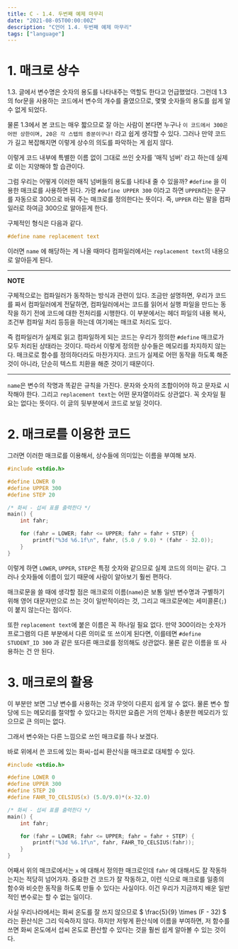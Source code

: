 ```yaml
---
title: C - 1.4. 두번째 예제 마무리
date: "2021-08-05T00:00:00Z"
description: "C언어 1.4. 두번째 예제 마무리"
tags: ["language"]
---
```


# 1. 매크로 상수

1.3. 글에서 변수명은 숫자의 용도를 나타내주는 역할도 한다고 언급했었다. 그런데 1.3의 for문을 사용하는 코드에서 변수의 개수를 줄였으므로, 몇몇 숫자들의 용도를 쉽게 알 수 없게 되었다.

물론 1.3에서 본 코드는 매우 짧으므로 잘 아는 사람이 본다면 누구나 `이 코드에서 300은 어떤 상한이며, 20은 각 스텝의 증분이구나!` 라고 쉽게 생각할 수 있다. 그러나 만약 코드가 길고 복잡해지면 이렇게 상수의 의도를 파악하는 게 쉽지 않다.

이렇게 코드 내부에 특별한 이름 없이 그대로 쓰인 숫자를 '매직 넘버' 라고 하는데 실제로 이는 지양해야 할 습관이다.

그럼 우리는 어떻게 이러한 매직 넘버들의 용도를 나타내 줄 수 있을까? `#define` 을 이용한 매크로를 사용하면 된다. 가령 `#define UPPER 300` 이라고 하면 `UPPER`라는 문구를 자동으로 300으로 바꿔 주는 매크로를 정의한다는 뜻이다. 즉, `UPPER` 라는 말을 컴파일러로 하여금 300으로 알아듣게 한다.

구체적인 형식은 다음과 같다.

```c
#define name replacement text
```

이러면 `name` 에 해당하는 게 나올 때마다 컴파일러에서는 `replacement text`의 내용으로 알아듣게 된다. 

---

<strong>NOTE</strong>

구체적으로는 컴파일러가 동작하는 방식과 관련이 있다. 조금만 설명하면, 우리가 코드를 짜서 컴파일러에게 전달하면, 컴파일러에서는 코드를 읽어서 실행 파일을 만드는 동작을 하기 전에 코드에 대한 전처리를 시행한다. 이 부분에서는 헤더 파일의 내용 복사, 조건부 컴파일 처리 등등을 하는데 여기에는 매크로 처리도 있다.

즉 컴파일러가 실제로 읽고 컴파일하게 되는 코드는 우리가 정의한 `#define` 매크로가 모두 처리된 상태라는 것이다. 따라서 이렇게 정의한 상수들은 메모리를 차지하지 않는다. 매크로로 함수를 정의하더라도 마찬가지다. 코드가 실제로 어떤 동작을 하도록 해준 것이 아니라, 단순히 텍스트 치환을 해준 것이기 때문이다.

---

`name`은 변수의 작명과 똑같은 규칙을 가진다. 문자와 숫자의 조합이어야 하고 문자로 시작해야 한다. 그리고 `replacement text`는 어떤 문자열이라도 상관없다. 꼭 숫자일 필요는 없다는 뜻이다. 이 글의 뒷부분에서 코드로 보일 것이다.

# 2. 매크로를 이용한 코드

그러면 이러한 매크로를 이용해서, 상수들에 의미있는 이름을 부여해 보자.

```c
#include <stdio.h>

#define LOWER 0
#define UPPER 300
#define STEP 20

/* 화씨 - 섭씨 표를 출력한다 */
main() {
    int fahr;

    for (fahr = LOWER; fahr <= UPPER; fahr = fahr + STEP) {
        printf("%3d %6.1f\n", fahr, (5.0 / 9.0) * (fahr - 32.0));
    }
}
```

이렇게 하면 `LOWER`, `UPPER`, `STEP`은 특정 숫자와 같으므로 실제 코드의 의미는 같다. 그러나 숫자들에 이름이 있기 때문에 사람이 알아보기 훨씬 편하다. 

매크로문을 쓸 때에 생각할 점은 매크로의 이름(`name`)은 보통 일반 변수명과 구별하기 위해 영어 대문자만으로 쓰는 것이 일반적이라는 것, 그리고 매크로문에는 세미콜론(`;`)이 붙지 않는다는 점이다.

또한 `replacement text`에 붙은 이름은 꼭 하나일 필요 없다. 만약 300이라는 숫자가 프로그램의 다른 부분에서 다른 의미로 또 쓰이게 된다면, 이를테면 `#define STUDENT_ID 300` 과 같은 또다른 매크로를 정의해도 상관없다. 물론 같은 이름을 또 사용하는 건 안 된다.

# 3. 매크로의 활용

이 부분만 보면 그냥 변수를 사용하는 것과 무엇이 다른지 쉽게 알 수 없다. 물론 변수 할당에 드는 메모리를 절약할 수 있다고는 하지만 요즘은 거의 언제나 충분한 메모리가 있으므로 큰 의미는 없다.

그래서 변수와는 다른 느낌으로 쓰인 매크로를 하나 보겠다.

바로 위에서 쓴 코드에 있는 화씨-섭씨 환산식을 매크로로 대체할 수 있다.

```c
#include <stdio.h>

#define LOWER 0
#define UPPER 300
#define STEP 20
#define FAHR_TO_CELSIUS(x) (5.0/9.0)*(x-32.0)

/* 화씨 - 섭씨 표를 출력한다 */
main() {
    int fahr;

    for (fahr = LOWER; fahr <= UPPER; fahr = fahr + STEP) {
        printf("%3d %6.1f\n", fahr, FAHR_TO_CELSIUS(fahr));
    }
}
```

어째서 위의 매크로에서는 `x` 에 대해서 정의한 매크로인데 `fahr` 에 대해서도 잘 작동하는지는 적당히 넘어가자. 중요한 건 코드가 잘 작동하고, 이런 식으로 매크로를 일종의 함수와 비슷한 동작을 하도록 만들 수 있다는 사실이다. 이건 우리가 지금까지 배운 일반적인 변수로는 할 수 없는 일이다.

사실 우리나라에서는 화씨 온도를 잘 쓰지 않으므로 $ \frac{5}{9} \times (F - 32) $ 라는 환산식은 그리 익숙하지 않다. 하지만 저렇게 환산식에 이름을 부여하면, 저 함수를 쓰면 화씨 온도에서 섭씨 온도로 환산할 수 있다는 것을 훨씬 쉽게 알아볼 수 있는 것이다.


